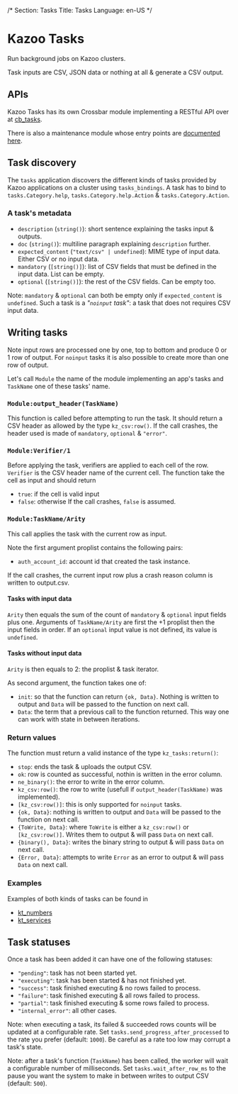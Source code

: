 /*
Section: Tasks
Title: Tasks
Language: en-US
*/

# Kazoo Tasks

Run background jobs on Kazoo clusters.

Task inputs are CSV, JSON data or nothing at all & generate a CSV output.


## APIs

Kazoo Tasks has its own Crossbar module implementing a RESTful API over at [cb_tasks](https://github.com/2600hz/kazoo/blob/master/applications/crossbar/doc/tasks.md).

There is also a maintenance module whose entry points are [documented here](./maintenance.md).


## Task discovery

The `tasks` application discovers the different kinds of tasks provided by Kazoo applications on a cluster using `tasks_bindings`.
A task has to bind to `tasks.Category.help`, `tasks.Category.help.Action` & `tasks.Category.Action`.

### A task's metadata

* `description` (`string()`): short sentence explaining the tasks input & outputs.
* `doc` (`string()`): multiline paragraph explaining `description` further.
* `expected_content` (`"text/csv" | undefined`): MIME type of input data. Either CSV or no input data.
* `mandatory` (`[string()]`): list of CSV fields that must be defined in the input data. List can be empty.
* `optional` (`[string()]`): the rest of the CSV fields. Can be empty too.

Note: `mandatory` & `optional` can both be empty only if `expected_content` is `undefined`.
Such a task is a *"`noinput` task"*: a task that does not requires CSV input data.


## Writing tasks

Note input rows are processed one by one, top to bottom and produce 0 or 1 row of output.
For `noinput` tasks it is also possible to create more than one row of output.

Let's call `Module` the name of the module implementing an app's tasks and `TaskName` one of these tasks' name.

### `Module:output_header(TaskName)`

This function is called before attempting to run the task.
It should return a CSV header as allowed by the type `kz_csv:row()`.
If the call crashes, the header used is made of `mandatory`, `optional` & `"error"`.

### `Module:Verifier/1`

Before applying the task, verifiers are applied to each cell of the row.
`Verifier` is the CSV header name of the current cell.
The function take the cell as input and should return
* `true`: if the cell is valid input
* `false`: otherwise
If the call crashes, `false` is assumed.

### `Module:TaskName/Arity`

This call applies the task with the current row as input.

Note the first argument proplist contains the following pairs:
* `auth_account_id`: account id that created the task instance.

If the call crashes, the current input row plus a crash reason column is written to output.csv.

#### Tasks with input data

`Arity` then equals the sum of the count of `mandatory` & `optional` input fields plus one.
Arguments of `TaskName/Arity` are first the +1 proplist then the input fields in order.
If an `optional` input value is not defined, its value is `undefined`.


#### Tasks without input data

`Arity` is then equals to 2: the proplist & task iterator.

As second argument, the function takes one of:
* `init`: so that the function can return `{ok, Data}`. Nothing is written to output and `Data` will be passed to the function on next call.
* `Data`: the term that a previous call to the function returned. This way one can work with state in between iterations.


### Return values

The function must return a valid instance of the type `kz_tasks:return()`:

* `stop`: ends the task & uploads the output CSV.
* `ok`: row is counted as successful, nothin is written in the error column.
* `ne_binary()`: the error to write in the error column.
* `kz_csv:row()`: the row to write (usefull if `output_header(TaskName)` was implemented).
* `[kz_csv:row()]`: this is only supported for `noinput` tasks.
* `{ok, Data}`: nothing is written to output and `Data` will be passed to the function on next call.
* `{ToWrite, Data}`: where `ToWrite` is either a `kz_csv:row()` or `[kz_csv:row()]`. Writes them to output & will pass `Data` on next call.
* `{binary(), Data}`: writes the binary string to output & will pass `Data` on next call.
* `{Error, Data}`: attempts to write `Error` as an error to output & will pass `Data` on next call.


### Examples

Examples of both kinds of tasks can be found in

* [kt_numbers](https://github.com/2600hz/kazoo/blob/master/applications/tasks/src/modules/kt_numbers.erl)
* [kt_services](https://github.com/2600hz/kazoo/blob/master/applications/tasks/src/modules/kt_services.erl)


## Task statuses

Once a task has been added it can have one of the following statuses:

* `"pending"`: task has not been started yet.
* `"executing"`: task has been started & has not finished yet.
* `"success"`: task finished executing & no rows failed to process.
* `"failure"`: task finished executing & all rows failed to process.
* `"partial"`: task finished executing & some rows failed to process.
* `"internal_error"`: all other cases.

Note: when executing a task, its failed & succeeded rows counts will be updated at a configurable rate.
Set `tasks.send_progress_after_processed` to the rate you prefer (default: `1000`).
Be careful as a rate too low may corrupt a task's state.

Note: after a task's function (`TaskName`) has been called, the worker will wait a configurable number of milliseconds.
Set `tasks.wait_after_row_ms` to the pause you want the system to make in between writes to output CSV (default: `500`).
